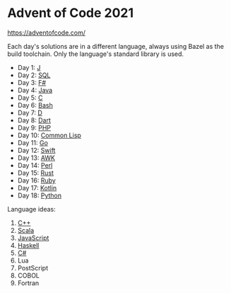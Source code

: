 # Advent of Code 2021

https://adventofcode.com/

Each day's solutions are in a different language, always using Bazel as the
build toolchain. Only the language's standard library is used.

- Day 1: [J](<https://en.wikipedia.org/wiki/J_(programming_language)>)
- Day 2: [SQL](https://en.wikipedia.org/wiki/SQL)
- Day 3: [F#](<https://en.wikipedia.org/wiki/FSharp_(programming_language)>)
- Day 4: [Java](<https://en.wikipedia.org/wiki/Java_(programming_language)>)
- Day 5: [C](<https://en.wikipedia.org/wiki/C_(programming_language)>)
- Day 6: [Bash](<https://en.wikipedia.org/wiki/Bash_(Unix_shell)>)
- Day 7: [D](<https://en.wikipedia.org/wiki/D_(programming_language)>)
- Day 8: [Dart](<https://en.wikipedia.org/wiki/Dart_(programming_language)>)
- Day 9: [PHP](https://en.wikipedia.org/wiki/PHP)
- Day 10: [Common Lisp](https://en.wikipedia.org/wiki/Common_Lisp)
- Day 11: [Go](<https://en.wikipedia.org/wiki/Go_(programming_language)>)
- Day 12: [Swift](<https://en.wikipedia.org/wiki/Swift_(programming_language)>)
- Day 13: [AWK](https://en.wikipedia.org/wiki/AWK)
- Day 14: [Perl](<https://en.wikipedia.org/wiki/Perl_(programming_language)>)
- Day 15: [Rust](<https://en.wikipedia.org/wiki/Rust_(programming_language)>)
- Day 16: [Ruby](<https://en.wikipedia.org/wiki/Ruby_(programming_language)>)
- Day 17: [Kotlin](<https://en.wikipedia.org/wiki/Kotlin_(programming_language)>)
- Day 18: [Python](<https://en.wikipedia.org/wiki/Python_(programming_language)>)

Language ideas:

1. [C++](https://docs.bazel.build/versions/main/be/c-cpp.html)
1. [Scala](https://github.com/bazelbuild/rules_scala)
1. [JavaScript](https://bazelbuild.github.io/rules_nodejs/)
1. [Haskell](https://github.com/tweag/rules_haskell)
1. [C#](https://github.com/bazelbuild/rules_dotnet)
1. Lua
1. PostScript
1. COBOL
1. Fortran
